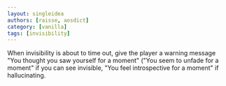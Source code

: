 ```yaml
---
layout: singleidea
authors: [raisse, aosdict]
category: [vanilla]
tags: [invisibility]
---
```

When invisibility is about to time out, give the player a warning message "You thought you saw yourself for a moment" ("You seem to unfade for a moment" if you can see invisible, "You feel introspective for a moment" if hallucinating.
